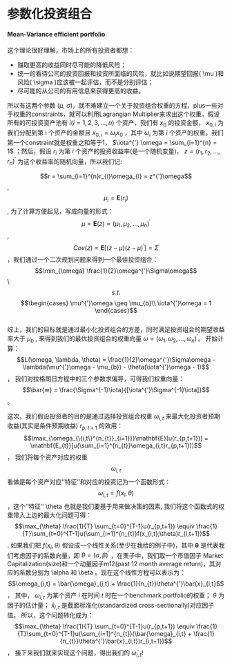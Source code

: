 # 参数化投资组合

#### Mean-Variance efficient portfolio
这个理论很好理解，市场上的所有投资者都想：
- 赚取更高的收益同时尽可能的降低风险；
- 统一的看待公司的投资回报和投资所面临的风险，就比如说期望回报( \mu  )和风险( \sigma  )应该被一起评估，而不是分别评估；
- 尽可能的从公司的有用信息来获得更高的收益。

所以有这两个参数 ($\mu$, $\sigma$)，就不难建立一个关于投资组合权重的方程，plus一些对于权重的constraints，就可以利用Lagrangian Multiplier来求出这个权重。假设所有的可投资资产池有 $i(i=1,2,3,...,n)$  个资产，我们有 $x_{0}$  的投资金额， $x_{0,i}$ 为我们分配到第 i  个资产的金额且 $x_{0,i} = \omega_{i} x_{0}$  ，其中 $\omega_{i}$ 为第 $i$ 个资产的权重。我们第一个constraint就是权重之和等于1， $\iota^{'} \omega = \sum_{i=1}^{n} = 1$ ；然后，假设 $r_{i}$ 为第 $i$ 个资产的投资收益率(是一个随机变量)， $z = (r_{1}, r_{2}, ..., r_{n})^{'}$ 为这个收益率的随机向量，所以我们记:

$$r = \sum_{i=1}^{n}r_{i}\omega_{i} = z^{'}\omega$$  ,  $$\mu_{i} = \mathbf{E}(r_{i})$$  , 为了计算方便起见，写成向量的形式：
$$\mu = \mathbf{E}(z) = (\mu_{1}, \mu_{2}, ..., \mu_{n})^{'}$$, $$Cov(z) = \mathbf{E}[(z-\mu)(z-\mu)^{'}] = \Sigma$$ ，我们通过一个二次规划问题来得到一个最佳投资组合：
$$\min_{\omega} \frac{1}{2}\omega^{'}\Sigma\omega$$ \\ $$s.t.$$ $$\begin{cases} \mu^{'}\omega \geq \mu_{b}\\ \iota^{'}\omega = 1 \end{cases}$$  
综上，我们的目标就是通过最小化投资组合的方差，同时满足投资组合的期望收益率大于 $\mu_{b}$  , 来得到我们的最优投资组合的权重向量 $\omega = (\omega_{1}, \omega_{2}, ..., \omega_{n})^{'}$。
开始计算： $$L(\omega, \lambda, \theta) = \frac{1}{2}\omega^{'}\Sigma\omega - \lambda(\mu^{'}\omega - \mu_{b}) - \theta(\iota^{'}\omega - 1)$$ ， 我们对拉格朗日方程中的三个参数求偏导，可得我们权重向量： $$\bar{w} = \frac{\Sigma^{-1}\iota}{[\iota^{'}\Sigma^{-1}\iota]}$$。

这次，我们假设投资者的目的是通过选择投资组合权重 $\omega_{i,t}$ 来最大化投资者预期收益(其实是条件预期收益) $r_{p, t+1}$ 的效用：
$$\max_{\omega_{\{i,t\}^{n_{t}}_{i=1}}}\mathbf{E}[u(r_{p,t+1})] = \mathbf{E_{t}}[u(\sum_{i=1}^{n_{t}}\omega_{i,t}r_{p,t+1})]$$，
我们将每个资产对应的权重 $$\omega_{i,t}$$ 看做是每个资产对应‘’特征‘’和对应的投资记为一个函数形式： $$\omega_{i,t} = f(x_{i}, \theta)$$ ，这个‘’特征‘’ \theta 也就是我们要基于用来做决策的因素, 我们将这个函数式的权重带入上边的最大化问题可得：
$$\max_{\theta} \frac{1}{T} \sum_{t=0}^{T-1}u(r_{p,t+1}) \equiv \frac{1}{T}\sum_{t=0}^{T-1}u(\sum_{i=1}^{n_{t}}f(x_{i,t};\theta)r_{i,t+1})$$ .
如果我们把 $f(x_{i}, \theta)$ 假设成一个线性关系(至少在我给的例子中)，其中 $\mathbf{\theta}$  是代表我们考虑因子的系数向量，即 $\theta = (\alpha, \beta)^{'}$ ，在栗子中，我们取一个市值因子 Market Capitalization(size)和一个动量因子m12(past 12 month average return)，其对应的系数分别为 \alpha 和 \beta 。现在这个线性方程可以表示为：
$$\omega_{i,t} = \bar{\omega}_{i,t} + \frac{1}{n_{t}}\theta^{'}\bar{x}_{i,t}$$ ，
其中， $\bar\omega_{i,t}$ 为某个资产 $i$  在时间 $t$ 时在一个benchmark portfolio的权重； 
$\theta$ 为因子的估计量； 
$\bar{x}_{i,t}$ 是截面标准化(standardized cross-sectionally)对应因子值。
所以，这个问题转化成为：
$$\max_{\theta} \frac{1}{T} \sum_{t=0}^{T-1}u(r_{p,t+1}) \equiv \frac{1}{T}\sum_{t=0}^{T-1}u(\sum_{i=1}^{n_{t}}(\bar{\omega}_{i,t} + \frac{1}{n_{t}}\theta^{'}\bar{x}_{i,t})r_{i,t+1})$$ ，
接下来我们就来实现这个问题，得出我们的 $\bar{\omega}_{i,t}$!
